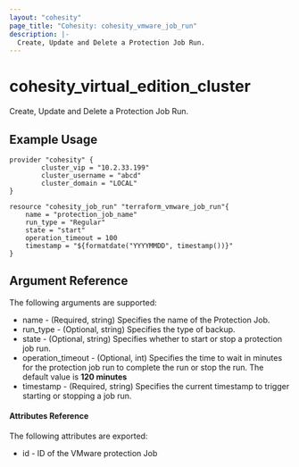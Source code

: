 ```yaml
---
layout: "cohesity"
page_title: "Cohesity: cohesity_vmware_job_run"
description: |-
  Create, Update and Delete a Protection Job Run.
---
```


# cohesity\_virtual\_edition\_cluster

Create, Update and Delete a Protection Job Run.

## Example Usage
```
provider "cohesity" {
        cluster_vip = "10.2.33.199"
        cluster_username = "abcd"
        cluster_domain = "LOCAL"
}

resource "cohesity_job_run" "terraform_vmware_job_run"{
	name = "protection_job_name"
    run_type = "Regular"
    state = "start"
    operation_timeout = 100
	timestamp = "${formatdate("YYYYMMDD", timestamp())}"
}
```

## Argument Reference

The following arguments are supported:
- name - (Required, string) Specifies the name of the Protection Job.
- run_type - (Optional, string) Specifies the type of backup.
- state - (Optional, string) Specifies whether to start or stop a protection job run.
- operation_timeout - (Optional, int) Specifies the time to wait in minutes for the protection job run to complete the run or stop the run. The default value is **120 minutes**
- timestamp - (Required, string) Specifies the current timestamp to trigger starting or stopping a job run.

#### Attributes Reference

The following attributes are exported:
- id - ID of the VMware protection Job
